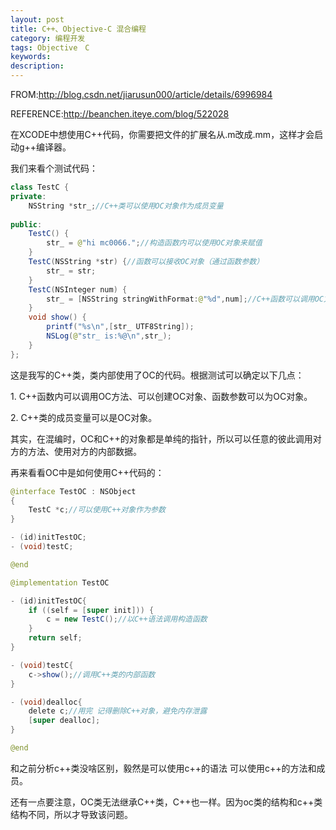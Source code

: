 ```yaml
---
layout: post
title: C++、Objective-C 混合编程
category: 编程开发
tags: Objective　C
keywords: 
description: 
---
```


<div id="article_content" class="article_content"
xmlns="http://www.w3.org/1999/xhtml">

FROM:<http://blog.csdn.net/jiarusun000/article/details/6996984>

REFERENCE:<http://beanchen.iteye.com/blog/522028>

在XCODE中想使用C++代码，你需要把文件的扩展名从.m改成.mm，这样才会启动g++编译器。

我们来看个测试代码：

``` {.java name="code"}
class TestC {
private:
    NSString *str_;//C++类可以使用OC对象作为成员变量
    
public:
    TestC() {
        str_ = @"hi mc0066.";//构造函数内可以使用OC对象来赋值
    }
    TestC(NSString *str) {//函数可以接收OC对象（通过函数参数）
        str_ = str;
    }
    TestC(NSInteger num) {
        str_ = [NSString stringWithFormat:@"%d",num];//C++函数可以调用OC方法
    }
    void show() {
        printf("%s\n",[str_ UTF8String]);
        NSLog(@"str_ is:%@\n",str_);
    }
};
```

这是我写的C++类，类内部使用了OC的代码。根据测试可以确定以下几点：

1\. C++函数内可以调用OC方法、可以创建OC对象、函数参数可以为OC对象。

2\. C++类的成员变量可以是OC对象。

其实，在混编时，OC和C++的对象都是单纯的指针，所以可以任意的彼此调用对方的方法、使用对方的内部数据。

再来看看OC中是如何使用C++代码的：

``` {.java name="code"}
@interface TestOC : NSObject
{
    TestC *c;//可以使用C++对象作为参数
}

- (id)initTestOC;
- (void)testC;

@end

@implementation TestOC

- (id)initTestOC{
    if ((self = [super init])) {
        c = new TestC();//以C++语法调用构造函数
    }
    return self;
}

- (void)testC{
    c->show();//调用C++类的内部函数
}

- (void)dealloc{
    delete c;//用完 记得删除C++对象，避免内存泄露
    [super dealloc];
}

@end
```

和之前分析c++类没啥区别，毅然是可以使用c++的语法
可以使用c++的方法和成员。

还有一点要注意，OC类无法继承C++类，C++也一样。因为oc类的结构和c++类结构不同，所以才导致该问题。

</div>





